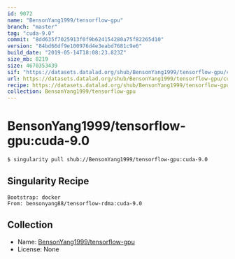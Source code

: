 ```yaml
---
id: 9072
name: "BensonYang1999/tensorflow-gpu"
branch: "master"
tag: "cuda-9.0"
commit: "8dd635f7025913f0f9b624154280a75f82265d10"
version: "84bd66df9e100976d4e3eabd7681c9e6"
build_date: "2019-05-14T18:08:23.823Z"
size_mb: 8219
size: 4670353439
sif: "https://datasets.datalad.org/shub/BensonYang1999/tensorflow-gpu/cuda-9.0/2019-05-14-8dd635f7-84bd66df/84bd66df9e100976d4e3eabd7681c9e6.simg"
url: https://datasets.datalad.org/shub/BensonYang1999/tensorflow-gpu/cuda-9.0/2019-05-14-8dd635f7-84bd66df/
recipe: https://datasets.datalad.org/shub/BensonYang1999/tensorflow-gpu/cuda-9.0/2019-05-14-8dd635f7-84bd66df/Singularity
collection: BensonYang1999/tensorflow-gpu
---
```


# BensonYang1999/tensorflow-gpu:cuda-9.0

```bash
$ singularity pull shub://BensonYang1999/tensorflow-gpu:cuda-9.0
```

## Singularity Recipe

```singularity
Bootstrap: docker
From: bensonyang88/tensorflow-rdma:cuda-9.0
```

## Collection

 - Name: [BensonYang1999/tensorflow-gpu](https://github.com/BensonYang1999/tensorflow-gpu)
 - License: None

